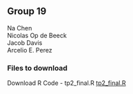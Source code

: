 ## Group 19

Na Chen   
Nicolas Op de Beeck   
Jacob Davis   
Arcelio E. Perez  

### Files to download

Download R Code - tp2_final.R 
<a href="source/tp2_final.R">tp2_final.R</a>
 
